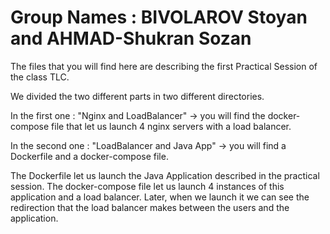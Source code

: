# Group Names : BIVOLAROV Stoyan and AHMAD-Shukran Sozan

The files that you will find here are describing the first Practical
Session of the class TLC.

We divided the two different parts in two different directories.

In the first one : "Nginx and LoadBalancer" -> you will find
the docker-compose file that let us launch 4 nginx servers with a load balancer.


In the second one : "LoadBalancer and Java App" -> you will find
a Dockerfile and a docker-compose file.

The Dockerfile let us launch the Java Application described in the practical session.
The docker-compose file let us launch 4 instances of this application and a load balancer.
Later, when we launch it we can see the redirection that the load balancer makes between the users
and the application.
